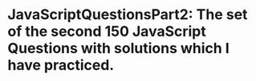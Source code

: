 # JavaScriptQuestionsPart2: The set of the second 150 JavaScript Questions with solutions which I have practiced.
